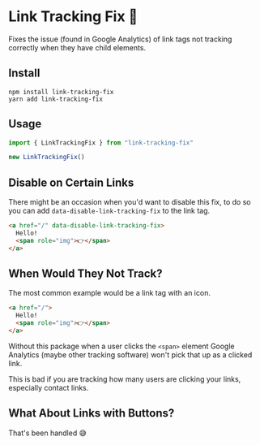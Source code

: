 # Link Tracking Fix 🔗

Fixes the issue (found in Google Analytics) of link tags not tracking correctly when they have child elements.

## Install

```
npm install link-tracking-fix
yarn add link-tracking-fix
```

## Usage

```js
import { LinkTrackingFix } from "link-tracking-fix"

new LinkTrackingFix()
```

## Disable on Certain Links

There might be an occasion when you'd want to disable this fix, to do so you can add `data-disable-link-tracking-fix` to the link tag.

```html
<a href="/" data-disable-link-tracking-fix>
  Hello!
  <span role="img">👉</span>
</a>
```

## When Would They Not Track?

The most common example would be a link tag with an icon.

```html
<a href="/">
  Hello!
  <span role="img">👉</span>
</a>
```

Without this package when a user clicks the `<span>` element Google Analytics (maybe other tracking software) won't pick that up as a clicked link.

This is bad if you are tracking how many users are clicking your links, especially contact links.

## What About Links with Buttons?

That's been handled 😅
